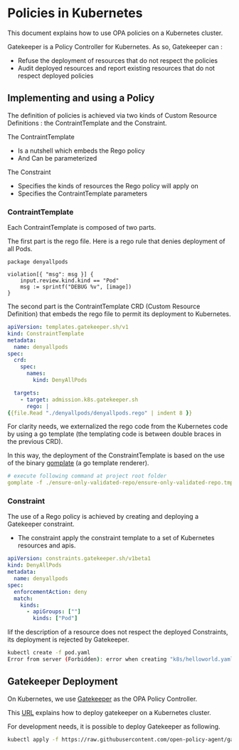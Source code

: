 # Policies in Kubernetes

This document explains how to use OPA policies on a Kubernetes cluster.

Gatekeeper is a Policy Controller for Kubernetes. As so, Gatekeeper can :
* Refuse the deployment of resources that do not respect the policies
* Audit deployed resources and report existing resources that do not respect deployed policies

## Implementing and using a Policy

The definition of policies is achieved via two kinds of Custom Resource Definitions : the ContraintTemplate and the Constraint.

The ContraintTemplate 
* Is a nutshell which embeds the Rego policy
* And Can be parameterized

The Constraint 
* Specifies the kinds of resources the Rego policy will apply on
* Specifies the ContraintTemplate parameters


### ContraintTemplate

Each ContraintTemplate is composed of two parts. 

The first part is the rego file. Here is a rego rule that denies deployment of all Pods.

```
package denyallpods                                           

violation[{ "msg": msg }] {
    input.review.kind.kind == "Pod"
    msg := sprintf("DEBUG %v", [image])
}
```

The second part is the ContraintTemplate CRD (Custom Resource Definition) that embeds the rego file to permit its deployment to Kubernetes.

```yaml
apiVersion: templates.gatekeeper.sh/v1
kind: ConstraintTemplate
metadata:
  name: denyallpods
spec:
  crd:
    spec:
      names:
        kind: DenyAllPods

  targets:
    - target: admission.k8s.gatekeeper.sh
      rego: |
{{file.Read "./denyallpods/denyallpods.rego" | indent 8 }}
```

For clarity needs, we externalized the rego code from the Kubernetes code by using a go template (the templating code is between double braces in the previous CRD).

In this way, the deployment of the ConstraintTemplate is based on the use of the binary [gomplate](https://gomplate.ca/) (a go template renderer).

```yaml
# execute following command at project root folder
gomplate -f ./ensure-only-validated-repo/ensure-only-validated-repo.tmpl | kubectl apply -f -
```

### Constraint

The use of a Rego policy is achieved by creating and deploying a Gatekeeper constraint. 
* The constraint apply the constraint template to a set of Kubernetes resources and apis. 

```yaml
apiVersion: constraints.gatekeeper.sh/v1beta1
kind: DenyAllPods
metadata:
  name: denyallpods
spec:
  enforcementAction: deny
  match:
    kinds:
      - apiGroups: [""]
        kinds: ["Pod"]
```

Iif the description of a resource does not respect the deployed Constraints, its deployment is rejected by Gatekeeper.

```bash 
kubectl create -f pod.yaml 
Error from server (Forbidden): error when creating "k8s/helloworld.yaml": admission webhook "validation.gatekeeper.sh" denied the request: [denyallpods] DEBUG ***
```

## Gatekeeper Deployment

On Kubernetes, we use [Gatekeeper](./GATEKEEPER-SETUP.md) as the OPA Policy Controller.

This [URL](https://open-policy-agent.github.io/gatekeeper/website/docs/install/) explains how to deploy gatekeeper on a Kubernetes cluster.

For development needs, it is possible to deploy Gatekeeper as following. 

```bash
kubectl apply -f https://raw.githubusercontent.com/open-policy-agent/gatekeeper/master/deploy/gatekeeper.yaml